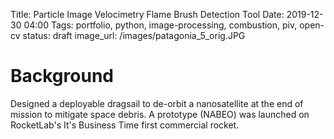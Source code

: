 Title: Particle Image Velocimetry Flame Brush Detection Tool
Date: 2019-12-30 04:00
Tags: portfolio, python, image-processing, combustion, piv, open-cv
status: draft
image_url: /images/patagonia_5_orig.JPG

# Background
<!-- PELICAN_BEGIN_SUMMARY -->
Designed a deployable dragsail to de-orbit a nanosatellite at the end of mission to mitigate space debris. A prototype (NABEO) was launched on RocketLab's It's Business Time first commercial rocket.
<!-- PELICAN_END_SUMMARY -->
